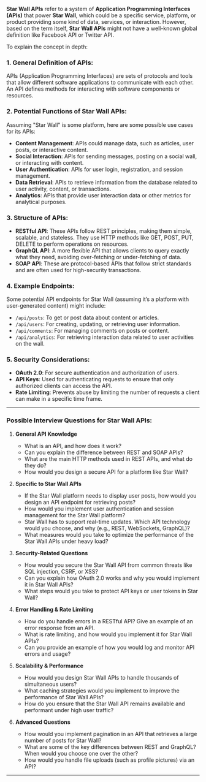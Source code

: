 **Star Wall APIs** refer to a system of **Application Programming Interfaces (APIs)** that power **Star Wall**, which could be a specific service, platform, or product providing some kind of data, services, or interaction. However, based on the term itself, **Star Wall APIs** might not have a well-known global definition like Facebook API or Twitter API.

To explain the concept in depth:

### 1. **General Definition of APIs:**
APIs (Application Programming Interfaces) are sets of protocols and tools that allow different software applications to communicate with each other. An API defines methods for interacting with software components or resources.

### 2. **Potential Functions of Star Wall APIs:**
Assuming "Star Wall" is some platform, here are some possible use cases for its APIs:
   - **Content Management**: APIs could manage data, such as articles, user posts, or interactive content.
   - **Social Interaction**: APIs for sending messages, posting on a social wall, or interacting with content.
   - **User Authentication**: APIs for user login, registration, and session management.
   - **Data Retrieval**: APIs to retrieve information from the database related to user activity, content, or transactions.
   - **Analytics**: APIs that provide user interaction data or other metrics for analytical purposes.
   
### 3. **Structure of APIs:**
   - **RESTful API**: These APIs follow REST principles, making them simple, scalable, and stateless. They use HTTP methods like GET, POST, PUT, DELETE to perform operations on resources.
   - **GraphQL API**: A more flexible API that allows clients to query exactly what they need, avoiding over-fetching or under-fetching of data.
   - **SOAP API**: These are protocol-based APIs that follow strict standards and are often used for high-security transactions.

### 4. **Example Endpoints:**
Some potential API endpoints for Star Wall (assuming it’s a platform with user-generated content) might include:
   - `/api/posts`: To get or post data about content or articles.
   - `/api/users`: For creating, updating, or retrieving user information.
   - `/api/comments`: For managing comments on posts or content.
   - `/api/analytics`: For retrieving interaction data related to user activities on the wall.

### 5. **Security Considerations:**
   - **OAuth 2.0**: For secure authentication and authorization of users.
   - **API Keys**: Used for authenticating requests to ensure that only authorized clients can access the API.
   - **Rate Limiting**: Prevents abuse by limiting the number of requests a client can make in a specific time frame.

---

### **Possible Interview Questions for Star Wall APIs:**

1. **General API Knowledge**
   - What is an API, and how does it work?
   - Can you explain the difference between REST and SOAP APIs?
   - What are the main HTTP methods used in REST APIs, and what do they do?
   - How would you design a secure API for a platform like Star Wall?

2. **Specific to Star Wall APIs**
   - If the Star Wall platform needs to display user posts, how would you design an API endpoint for retrieving posts?
   - How would you implement user authentication and session management for the Star Wall platform?
   - Star Wall has to support real-time updates. Which API technology would you choose, and why (e.g., REST, WebSockets, GraphQL)?
   - What measures would you take to optimize the performance of the Star Wall APIs under heavy load?

3. **Security-Related Questions**
   - How would you secure the Star Wall API from common threats like SQL injection, CSRF, or XSS?
   - Can you explain how OAuth 2.0 works and why you would implement it in Star Wall APIs?
   - What steps would you take to protect API keys or user tokens in Star Wall?

4. **Error Handling & Rate Limiting**
   - How do you handle errors in a RESTful API? Give an example of an error response from an API.
   - What is rate limiting, and how would you implement it for Star Wall APIs?
   - Can you provide an example of how you would log and monitor API errors and usage?

5. **Scalability & Performance**
   - How would you design Star Wall APIs to handle thousands of simultaneous users?
   - What caching strategies would you implement to improve the performance of Star Wall APIs?
   - How do you ensure that the Star Wall API remains available and performant under high user traffic?

6. **Advanced Questions**
   - How would you implement pagination in an API that retrieves a large number of posts for Star Wall?
   - What are some of the key differences between REST and GraphQL? When would you choose one over the other?
   - How would you handle file uploads (such as profile pictures) via an API?

---

